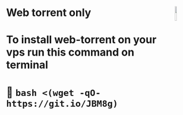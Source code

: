 # Web torrent only <img src="https://cdn.discordapp.com/attachments/863056311569481729/871299680988979270/cloud-torrent.png" width= 10% align="right">

# To install web-torrent on your vps run this command on terminal
# 🤖 `bash <(wget -qO- https://git.io/JBM8g)`
